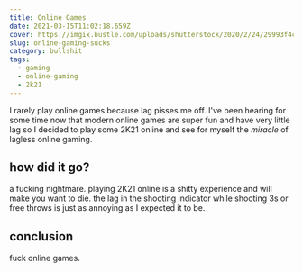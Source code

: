 ```yaml
---
title: Online Games
date: 2021-03-15T11:02:18.659Z
cover: https://imgix.bustle.com/uploads/shutterstock/2020/2/24/29993f4c-7095-41e8-b1a9-5bbc2800aff4-shutterstock-1592747863.jpg?w=2000&h=1090&fit=crop&crop=faces&auto=format%2Ccompress
slug: online-gaming-sucks
category: bullshit
tags:
  - gaming
  - online-gaming
  - 2k21
---
```

I rarely play online games because lag pisses me off. I've been hearing for some time now that modern online games are super fun and have very little lag so I decided to play some 2K21 online and see for myself the _miracle_ of lagless online gaming.

## how did it go?

a fucking nightmare. playing 2K21 online is a shitty experience and will make you want to die. the lag in the shooting indicator while shooting 3s or free throws is just as  annoying as I expected it to be.

## conclusion

fuck online games.

